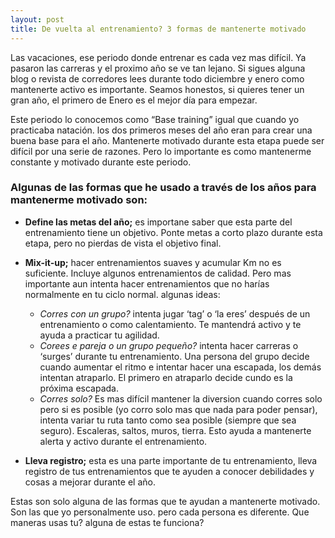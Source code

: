 ```yaml
---
layout: post
title: De vuelta al entrenamiento? 3 formas de mantenerte motivado
---
```

Las vacaciones, ese periodo donde entrenar es cada vez mas difícil. Ya pasaron las carreras y el proximo año se ve tan lejano. Si sigues alguna blog o revista de corredores lees durante todo diciembre y enero como mantenerte activo es importante. Seamos honestos, si quieres tener un gran año, el primero de Enero es el mejor día para empezar.

Este periodo lo conocemos como “Base training” igual que cuando yo practicaba natación. los dos primeros meses del año eran para crear una buena base para el año. Mantenerte motivado durante esta etapa puede ser difícil por una serie de razones. Pero lo importante es como mantenerme constante y motivado durante este periodo.

### Algunas de las formas que he usado a través de los años para mantenerme motivado son:

* **Define las metas del año;** es importane saber que esta parte del entrenamiento tiene un objetivo. Ponte metas a corto plazo durante esta etapa, pero no pierdas de vista el objetivo final.

* **Mix-it-up;** hacer entrenamientos suaves y acumular Km no es suficiente. Incluye algunos entrenamientos de calidad. Pero mas importante aun intenta hacer entrenamientos que no harías normalmente en tu ciclo normal. algunas ideas:

    * *Corres con un grupo?* intenta jugar ‘tag’ o ‘la eres’ después de un entrenamiento o como calentamiento. Te mantendrá activo y te ayuda a practicar tu agilidad.
    * *Corees e pareja o un grupo pequeño?* intenta hacer carreras o ‘surges’ durante tu entrenamiento. Una persona del grupo decide cuando aumentar el ritmo e intentar hacer una escapada, los demás intentan atraparlo. El primero en atraparlo decide cundo es la próxima escapada.
    * *Corres solo?* Es mas difícil mantener la diversion cuando corres solo pero si es posible (yo corro solo mas que nada para poder pensar), intenta variar tu ruta tanto como sea posible (siempre que sea seguro). Escaleras, saltos, muros, tierra. Esto ayuda a mantenerte alerta y activo durante el entrenamiento.
* **Lleva registro;** esta es una parte importante de tu entrenamiento, lleva registro de tus entrenamientos que te ayuden a conocer debilidades y cosas a mejorar durante el año.

Estas son solo alguna de las formas que te ayudan a mantenerte motivado. Son las que yo personalmente uso. pero cada persona es diferente. Que maneras usas tu? alguna de estas te funciona?
